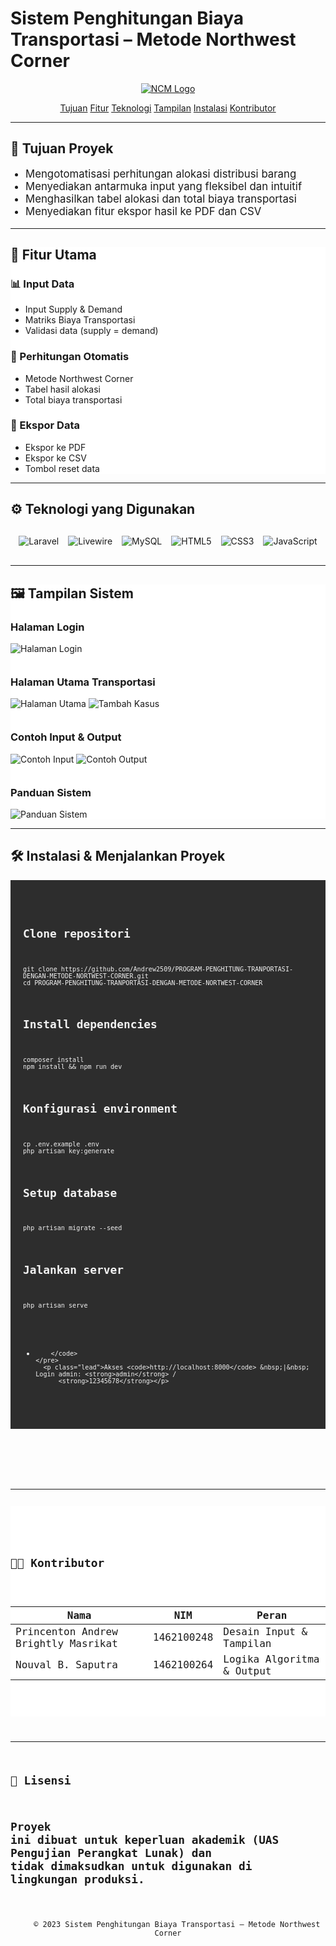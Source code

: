 # Sistem Penghitungan Biaya Transportasi – Metode Northwest Corner
<p align="center"><a href="https://laravel.com" target="_blank"><img src="./public/Test/Image/logo.png" alt="NCM Logo"></a>
</p>

<p align="center">
    <a href="#tujuan">Tujuan</a>
    <a href="#fitur">Fitur</a>
    <a href="#teknologi">Teknologi</a>
    <a href="#tampilan">Tampilan</a>
    <a href="#instalasi">Instalasi</a>
    <a href="#kontributor">Kontributor</a>
</p>

---

<section id="tujuan">
    <div class="container">
        <h2>🧭 Tujuan Proyek</h2>
        <ul style="list-style:disc;padding-left:24px;font-size:1.05rem">
            <li>Mengotomatisasi perhitungan alokasi distribusi barang</li>
            <li>Menyediakan antarmuka input yang fleksibel dan intuitif</li>
            <li>Menghasilkan tabel alokasi dan total biaya transportasi</li>
            <li>Menyediakan fitur ekspor hasil ke PDF dan CSV</li>
        </ul>
    </div>
</section>

---

<section id="fitur" style="background:#fff">
    <div class="container">
        <h2>🔧 Fitur Utama</h2>
        <div class="grid-cards">
            <div class="card">
                <h3>📊 Input Data</h3>
                <ul>
                    <li>Input Supply &amp; Demand</li>
                    <li>Matriks Biaya Transportasi</li>
                    <li>Validasi data (supply = demand)</li>
                </ul>
            </div>
            <div class="card">
                <h3>🧮 Perhitungan Otomatis</h3>
                <ul>
                    <li>Metode Northwest Corner</li>
                    <li>Tabel hasil alokasi</li>
                    <li>Total biaya transportasi</li>
                </ul>
            </div>
            <div class="card">
                <h3>💾 Ekspor Data</h3>
                <ul>
                    <li>Ekspor ke PDF</li>
                    <li>Ekspor ke CSV</li>
                    <li>Tombol reset data</li>
                </ul>
            </div>
        </div>
    </div>
</section>

---

<section id="teknologi">
    <div class="container">
        <h2>⚙️ Teknologi yang Digunakan</h2>
        <div align="center" class="badges"
            style="display: flex; justify-content: center; flex-wrap: wrap; gap: 15px; margin: 30px 0;">
            <img alt="Laravel"
                src="https://img.shields.io/badge/Laravel-FF2D20?style=for-the-badge&logo=laravel&logoColor=white">
            <img alt="Livewire"
                src="https://img.shields.io/badge/Livewire-4e56a6?style=for-the-badge&logo=livewire&logoColor=white">
            <img alt="MySQL"
                src="https://img.shields.io/badge/MySQL-4479A1?style=for-the-badge&logo=mysql&logoColor=white">
            <img alt="HTML5"
                src="https://img.shields.io/badge/HTML5-E34F26?style=for-the-badge&logo=html5&logoColor=white">
            <img alt="CSS3"
                src="https://img.shields.io/badge/CSS3-1572B6?style=for-the-badge&logo=css3&logoColor=white">
            <img alt="JavaScript"
                src="https://img.shields.io/badge/JavaScript-F7DF1E?style=for-the-badge&logo=javascript&logoColor=black">
        </div>
    </div>
</section>

---

<section id="tampilan" style="background:#fff">
    <div class="container">
        <h2>🖼 Tampilan Sistem</h2>
        <h3>Halaman Login</h3>
        <div class="gallery" style="margin-bottom:35px">
            <img src="./public/Test/Image/login.png" alt="Halaman Login">
        </div>
        <h3>Halaman Utama Transportasi</h3>
        <div class="gallery" style="margin-bottom:35px">
            <img src="./public/Test/Image/tampulan-utama.png" alt="Halaman Utama">
            <img src="./public/Test/Image/tambah-kasus.png" alt="Tambah Kasus">
        </div>
        <h3>Contoh Input &amp; Output</h3>
        <div class="gallery">
            <img src="./public/Test/Image/Input.png" alt="Contoh Input">
            <img src="./public/Test/Image/Output.png" alt="Contoh Output">
        </div>
        <h3 style="margin-top:35px">Panduan Sistem</h3>
        <div class="gallery">
            <img src="./public/Test/Image/panduan.png" alt="Panduan Sistem">
        </div>
    </div>
</section>

---

<section id="instalasi">
    <div class="container">
        <h2>🛠 Instalasi &amp; Menjalankan Proyek</h2>
        <pre style="background:#2d2d2d;color:#f1f1f1;padding:20px;border-radius:var(--radius);overflow-x:auto">
          <code>
            
## Clone repositori
    git clone https://github.com/Andrew2509/PROGRAM-PENGHITUNG-TRANPORTASI-DENGAN-METODE-NORTWEST-CORNER.git
    cd PROGRAM-PENGHITUNG-TRANPORTASI-DENGAN-METODE-NORTWEST-CORNER

## Install dependencies
    composer install
    npm install && npm run dev

## Konfigurasi environment
    cp .env.example .env
    php artisan key:generate

## Setup database
    php artisan migrate --seed

## Jalankan server
    php artisan serve
-
          </code>
      </pre>
        <p class="lead">Akses <code>http://localhost:8000</code> &nbsp;|&nbsp; Login admin: <strong>admin</strong> /
            <strong>12345678</strong></p>
    </div>
</section>

---

<section id="kontributor" style="background:#fff">
    <div class="container">
        <h2>👨‍💻 Kontributor</h2>
        <table>
            <thead>
                <tr>
                    <th>Nama</th>
                    <th>NIM</th>
                    <th>Peran</th>
                </tr>
            </thead>
            <tbody>
                <tr>
                    <td>Princenton Andrew Brightly Masrikat</td>
                    <td>1462100248</td>
                    <td>Desain Input &amp; Tampilan</td>
                </tr>
                <tr>
                    <td>Nouval B. Saputra</td>
                    <td>1462100264</td>
                    <td>Logika Algoritma &amp; Output</td>
                </tr>
            </tbody>
        </table>
    </div>
</section>

---

## 📜 Lisensi
Proyek ini dibuat untuk keperluan akademik (UAS Pengujian Perangkat Lunak) dan tidak dimaksudkan untuk digunakan di
lingkungan produksi.
---
<p align="center">
    © 2023 Sistem Penghitungan Biaya Transportasi – Metode Northwest Corner
</p>
